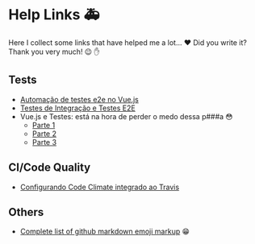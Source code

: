# Help Links :ambulance:
Here I collect some links that have helped me a lot... :heart: Did you write it? Thank you very much! :wink: :hand:

## Tests
* [Automação de testes e2e no Vue.js](http://vuejs-brasil.com.br/testes-e2e-no-vue-js/)
* [Testes de Integração e Testes E2E](https://github.com/frontendbr/forum/issues/65)
* Vue.js e Testes: está na hora de perder o medo dessa p###a :flushed:
  * [Parte 1](https://www.youtube.com/watch?v=aYXRTin4FYU)
  * [Parte 2](https://www.youtube.com/watch?v=p_W7n48wJOY)
  * [Parte 3](https://www.youtube.com/watch?v=OS7T_5_sqYY)
  
## CI/Code Quality
* [Configurando Code Climate integrado ao Travis](http://brunozrk.github.io/codeclimate/2015/04/19/configurando-codeclimate-integrado-ao-travis.html)

## Others
* [Complete list of github markdown emoji markup](https://gist.github.com/rxaviers/7360908) :grin:
  
  
